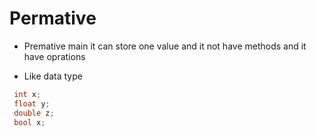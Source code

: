 # Permative 

 - Premative main it can store one value and it not have methods and it have oprations 

 - Like data type

 ```c++  
  int x;
  float y;
  double z;
  bool x;

 ````